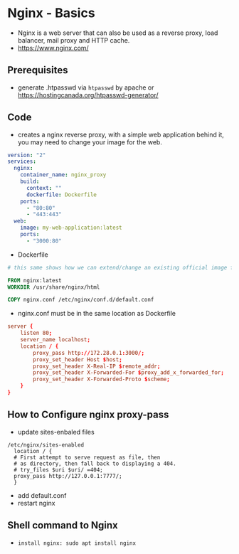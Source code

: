 # Nginx - Basics
- Nginx is a web server that can also be used as a reverse proxy, load balancer, mail proxy and HTTP cache.
- https://www.nginx.com/


## Prerequisites
- generate .htpasswd via `htpasswd` by apache or https://hostingcanada.org/htpasswd-generator/

## Code
- creates a nginx reverse proxy, with a simple web application behind it, you may need to change your image for the web.

```yml
version: "2"
services:
  nginx:
    container_name: nginx_proxy
    build:
      context: ""
      dockerfile: Dockerfile
    ports:
      - "80:80"
      - "443:443"
  web:
    image: my-web-application:latest
    ports:
      - "3000:80"
```
- Dockerfile
```Dockerfile
# this same shows how we can extend/change an existing official image from Docker Hub

FROM nginx:latest
WORKDIR /usr/share/nginx/html

COPY nginx.conf /etc/nginx/conf.d/default.conf
```
- nginx.conf must be in the same location as Dockerfile
```conf
server {
    listen 80;
    server_name localhost;
    location / {
        proxy_pass http://172.28.0.1:3000/;
        proxy_set_header Host $host;
        proxy_set_header X-Real-IP $remote_addr;
        proxy_set_header X-Forwarded-For $proxy_add_x_forwarded_for;
        proxy_set_header X-Forwarded-Proto $scheme;
    }
}
```

## How to Configure nginx proxy-pass
- update sites-enbaled files
```shell
/etc/nginx/sites-enabled
  location / {
  # First attempt to serve request as file, then
  # as directory, then fall back to displaying a 404.
  # try_files $uri $uri/ =404;
  proxy_pass http://127.0.0.1:7777/;
  }
```
- add default.conf
- restart nginx


## Shell command to Nginx
- `install nginx: sudo apt install nginx`
